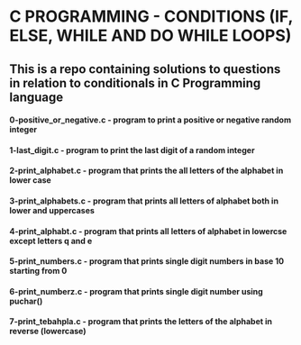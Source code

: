 # C PROGRAMMING - CONDITIONS (IF, ELSE, WHILE AND DO WHILE LOOPS)
## This is a repo containing solutions to questions in relation to conditionals in C Programming language
#### 0-positive_or_negative.c - program to print a positive or negative random integer
#### 1-last_digit.c - program to print the last digit of a random integer
#### 2-print_alphabet.c - program that prints the all  letters of the alphabet in lower case
#### 3-print_alphabets.c - program that prints all letters of alphabet both in lower and uppercases
#### 4-print_alphabt.c - program that prints all letters of alphabet in lowercse except letters q and e
#### 5-print_numbers.c - program that prints single digit numbers in base 10 starting from 0
#### 6-print_numberz.c - program that prints single digit number using puchar()
#### 7-print_tebahpla.c - program that prints the letters of the alphabet in reverse (lowercase)
